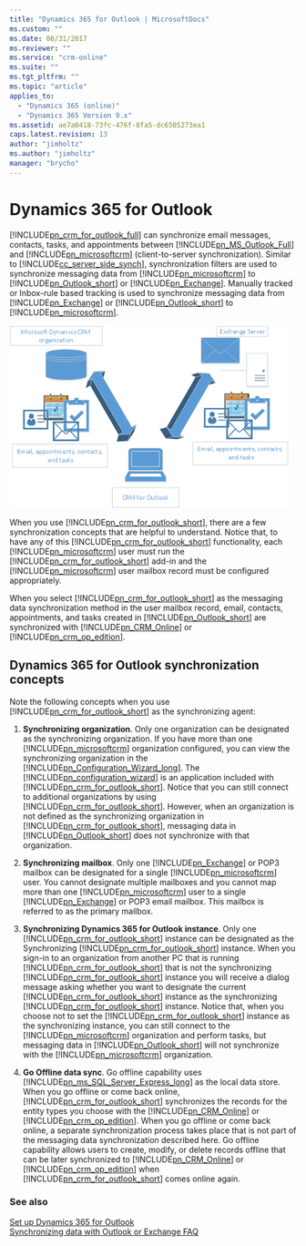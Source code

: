 ```yaml
---
title: "Dynamics 365 for Outlook | MicrosoftDocs"
ms.custom: ""
ms.date: 08/31/2017
ms.reviewer: ""
ms.service: "crm-online"
ms.suite: ""
ms.tgt_pltfrm: ""
ms.topic: "article"
applies_to: 
  - "Dynamics 365 (online)"
  - "Dynamics 365 Version 9.x"
ms.assetid: ae7a0418-73fc-476f-8fa5-dc6505273ea1
caps.latest.revision: 13
author: "jimholtz"
ms.author: "jimholtz"
manager: "brycho"
---
```

# Dynamics 365 for Outlook
<a name="BKMK_Outlooksync"></a> [!INCLUDE[pn_crm_for_outlook_full](../includes/pn-crm-for-outlook-full.md)] can synchronize email messages, contacts, tasks, and appointments between [!INCLUDE[pn_MS_Outlook_Full](../includes/pn-ms-outlook-full.md)] and [!INCLUDE[pn_microsoftcrm](../includes/pn-microsoftcrm.md)] (client-to-server synchronization). Similar to [!INCLUDE[cc_server_side_synch](../includes/cc-server-side-synch.md)], synchronization filters are used to synchronize messaging data from [!INCLUDE[pn_microsoftcrm](../includes/pn-microsoftcrm.md)] to [!INCLUDE[pn_Outlook_short](../includes/pn-outlook-short.md)] or [!INCLUDE[pn_Exchange](../includes/pn-exchange.md)]. Manually tracked or Inbox-rule based tracking is used to synchronize messaging data from [!INCLUDE[pn_Exchange](../includes/pn-exchange.md)] or [!INCLUDE[pn_Outlook_short](../includes/pn-outlook-short.md)] to [!INCLUDE[pn_microsoftcrm](../includes/pn-microsoftcrm.md)].  
  
 ![Dynamics 365 for Outlook synchronization](../admin/media/crm-outlook-sync.png "Dynamics 365 for Outlook synchronization")  
  
 When you use [!INCLUDE[pn_crm_for_outlook_short](../includes/pn-crm-for-outlook-short.md)], there are a few synchronization concepts that are helpful to understand. Notice that, to have any of this [!INCLUDE[pn_crm_for_outlook_short](../includes/pn-crm-for-outlook-short.md)] functionality, each [!INCLUDE[pn_microsoftcrm](../includes/pn-microsoftcrm.md)] user must run the [!INCLUDE[pn_crm_for_outlook_short](../includes/pn-crm-for-outlook-short.md)] add-in and the [!INCLUDE[pn_microsoftcrm](../includes/pn-microsoftcrm.md)] user mailbox record must be configured appropriately.  
  
 When you select [!INCLUDE[pn_crm_for_outlook_short](../includes/pn-crm-for-outlook-short.md)] as the messaging data synchronization method in the user mailbox record, email, contacts, appointments, and tasks created in [!INCLUDE[pn_Outlook_short](../includes/pn-outlook-short.md)] are synchronized with [!INCLUDE[pn_CRM_Online](../includes/pn-crm-online.md)] or [!INCLUDE[pn_crm_op_edition](../includes/pn-crm-op-edition.md)].  
  
## Dynamics 365 for Outlook synchronization concepts  
 Note the following concepts when you use [!INCLUDE[pn_crm_for_outlook_short](../includes/pn-crm-for-outlook-short.md)] as the synchronizing agent:  
  
1. **Synchronizing organization**. Only one organization can be designated as the synchronizing organization. If you have more than one [!INCLUDE[pn_microsoftcrm](../includes/pn-microsoftcrm.md)] organization configured, you can view the synchronizing organization in the [!INCLUDE[pn_Configuration_Wizard_long](../includes/pn-configuration-wizard-long.md)]. The [!INCLUDE[pn_configuration_wizard](../includes/pn-configuration-wizard.md)] is an application included with [!INCLUDE[pn_crm_for_outlook_short](../includes/pn-crm-for-outlook-short.md)]. Notice that you can still connect to additional organizations by using [!INCLUDE[pn_crm_for_outlook_short](../includes/pn-crm-for-outlook-short.md)]. However, when an organization is not defined as the synchronizing organization in [!INCLUDE[pn_crm_for_outlook_short](../includes/pn-crm-for-outlook-short.md)], messaging data in [!INCLUDE[pn_Outlook_short](../includes/pn-outlook-short.md)] does not synchronize with that organization.  
  
2. **Synchronizing mailbox**. Only one [!INCLUDE[pn_Exchange](../includes/pn-exchange.md)] or POP3 mailbox can be designated for a single [!INCLUDE[pn_microsoftcrm](../includes/pn-microsoftcrm.md)] user. You cannot designate multiple mailboxes and you cannot map more than one [!INCLUDE[pn_microsoftcrm](../includes/pn-microsoftcrm.md)] user to a single [!INCLUDE[pn_Exchange](../includes/pn-exchange.md)] or POP3 email mailbox. This mailbox is referred to as the primary mailbox.  
  
3. **Synchronizing Dynamics 365 for Outlook instance**. Only one [!INCLUDE[pn_crm_for_outlook_short](../includes/pn-crm-for-outlook-short.md)] instance can be designated as the Synchronizing [!INCLUDE[pn_crm_for_outlook_short](../includes/pn-crm-for-outlook-short.md)] instance. When you sign-in to an organization from another PC that is running [!INCLUDE[pn_crm_for_outlook_short](../includes/pn-crm-for-outlook-short.md)] that is not the synchronizing [!INCLUDE[pn_crm_for_outlook_short](../includes/pn-crm-for-outlook-short.md)] instance you will receive a dialog message asking whether you want to designate the current [!INCLUDE[pn_crm_for_outlook_short](../includes/pn-crm-for-outlook-short.md)] instance as the synchronizing [!INCLUDE[pn_crm_for_outlook_short](../includes/pn-crm-for-outlook-short.md)] instance. Notice that, when you choose not to set the [!INCLUDE[pn_crm_for_outlook_short](../includes/pn-crm-for-outlook-short.md)] instance as the synchronizing instance, you can still connect to the [!INCLUDE[pn_microsoftcrm](../includes/pn-microsoftcrm.md)] organization and perform tasks, but messaging data in [!INCLUDE[pn_Outlook_short](../includes/pn-outlook-short.md)] will not synchronize with the [!INCLUDE[pn_microsoftcrm](../includes/pn-microsoftcrm.md)] organization.  
  
4. **Go Offline data sync**. Go offline capability uses [!INCLUDE[pn_ms_SQL_Server_Express_long](../includes/pn-ms-sql-server-express-long.md)] as the local data store. When you go offline or come back online, [!INCLUDE[pn_crm_for_outlook_short](../includes/pn-crm-for-outlook-short.md)] synchronizes the records for the entity types you choose with the [!INCLUDE[pn_CRM_Online](../includes/pn-crm-online.md)] or [!INCLUDE[pn_crm_op_edition](../includes/pn-crm-op-edition.md)]. When you go offline or come back online, a separate synchronization process takes place that is not part of the messaging data synchronization described here. Go offline capability allows users to create, modify, or delete records offline that can be later synchronized to [!INCLUDE[pn_CRM_Online](../includes/pn-crm-online.md)] or [!INCLUDE[pn_crm_op_edition](../includes/pn-crm-op-edition.md)] when [!INCLUDE[pn_crm_for_outlook_short](../includes/pn-crm-for-outlook-short.md)] comes online again.  
  
### See also  
 [Set up Dynamics 365 for Outlook](../admin/set-up-outlook.md)   
 [Synchronizing data with Outlook or Exchange FAQ](http://go.microsoft.com/fwlink/p/?LinkID=518288)